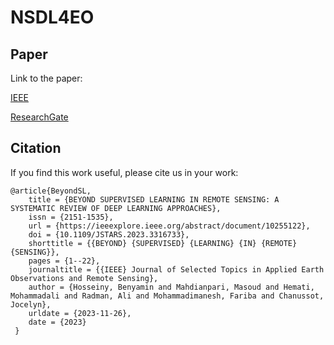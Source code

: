 # NSDL4EO
## Paper
Link to the paper: 

[IEEE](https://ieeexplore.ieee.org/abstract/document/10255122) 

[ResearchGate](https://www.researchgate.net/publication/374034597_BEYOND_SUPERVISED_LEARNING_IN_REMOTE_SENSING_A_SYSTEMATIC_REVIEW_OF_DEEP_LEARNING_APPROACHES?_sg%5B0%5D=tFj5_25fgT1T-UE8d40qhwfTbrsjGzuiXc7FSJcQn9dUBYm8SyabYouwJfaODT4Q7ruvrP6Dq8Qep2S_UZ3ui-MIhDdaJx3UUk7AOqwc.54ChllJhLc4CDmDC-hrACXC8LDEcoJ4EWGkLIE6dCDifFxSsVTR9sddGKjmlyMh-3jFQEbfmIJQGHuwMkJhLXA&_tp=eyJjb250ZXh0Ijp7ImZpcnN0UGFnZSI6InByb2ZpbGUiLCJwYWdlIjoicHJvZmlsZSIsInByZXZpb3VzUGFnZSI6InByb2ZpbGUiLCJwb3NpdGlvbiI6InBhZ2VDb250ZW50In19)

## Citation
If you find this work useful, please cite us in your work:
```
@article{BeyondSL,
	title = {BEYOND SUPERVISED LEARNING IN REMOTE SENSING: A SYSTEMATIC REVIEW OF DEEP LEARNING APPROACHES},
	issn = {2151-1535},
	url = {https://ieeexplore.ieee.org/abstract/document/10255122},
	doi = {10.1109/JSTARS.2023.3316733},
	shorttitle = {{BEYOND} {SUPERVISED} {LEARNING} {IN} {REMOTE} {SENSING}},
	pages = {1--22},
	journaltitle = {{IEEE} Journal of Selected Topics in Applied Earth Observations and Remote Sensing},
	author = {Hosseiny, Benyamin and Mahdianpari, Masoud and Hemati, Mohammadali and Radman, Ali and Mohammadimanesh, Fariba and Chanussot, Jocelyn},
	urldate = {2023-11-26},
	date = {2023}
 }
```
